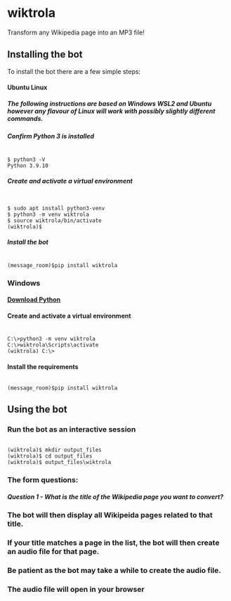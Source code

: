 # wiktrola
Transform any Wikipedia page into an MP3 file!

## Installing the bot
To install the bot there are a few simple steps:
#### Ubuntu Linux 
##### The following instructions are based on Windows WSL2 and Ubuntu however any flavour of Linux will work with possibly slightly different commands.

##### Confirm Python 3 is installed

#####
```console

$ python3 -V
Python 3.9.10

```

##### Create and activate a virtual environment

######
```console

$ sudo apt install python3-venv
$ python3 -m venv wiktrola
$ source wiktrola/bin/activate
(wiktrola)$

```
##### Install the bot
```console

(message_room)$pip install wiktrola

```
### Windows

#### [Download Python](https://python.org)
#### Create and activate a virtual environment
#####
```console

C:\>python3 -m venv wiktrola
C:\>wiktrola\Scripts\activate
(wiktrola) C:\>

```
#### Install the requirements
```console

(message_room)$pip install wiktrola

```

## Using the bot
### Run the bot as an interactive session
```console

(wiktrola)$ mkdir output_files
(wiktrola)$ cd output_files
(wiktrola)$ output_files\wiktrola
```
### The form questions:

##### Question 1 - What is the title of the Wikipedia page you want to convert?

### The bot will then display all Wikipeida pages related to that title.

### If your title matches a page in the list, the bot will then create an audio file for that page.

### Be patient as the bot may take a while to create the audio file.

### The audio file will open in your browser
